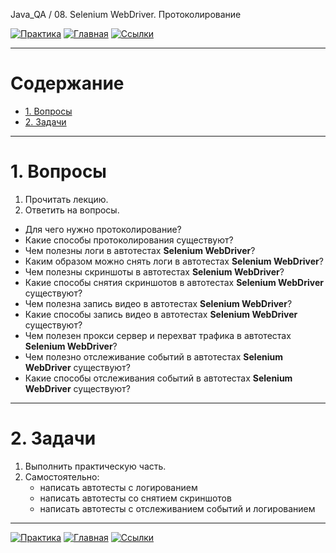 Java_QA / 08. Selenium WebDriver. Протоколирование

[![Практика](https://img.shields.io/badge/-Практика-aaffaa)](2.%20Практика.md)
[![Главная](https://img.shields.io/badge/-Главная-aaccee)](README.md)
[![Ссылки](https://img.shields.io/badge/-Ссылки-ffee99)](4.%20Ссылки.md)

***

# Содержание

* [1. Вопросы](#1-вопросы)
* [2. Задачи](#2-задачи)

***

# 1. Вопросы

1. Прочитать лекцию.
2. Ответить на вопросы.

* Для чего нужно протоколирование?
* Какие способы протоколирования существуют?
* Чем полезны логи в автотестах **Selenium WebDriver**?
* Каким образом можно снять логи в автотестах **Selenium WebDriver**? 
* Чем полезны скриншоты в автотестах **Selenium WebDriver**?  
* Какие способы снятия скриншотов в автотестах **Selenium WebDriver** существуют?   
* Чем полезна запись видео в автотестах **Selenium WebDriver**?  
* Какие способы запись видео в автотестах **Selenium WebDriver** существуют?
* Чем полезен прокси сервер и перехват трафика в автотестах **Selenium WebDriver**?  
* Чем полезно отслеживание событий в автотестах **Selenium WebDriver** существуют?  
* Какие способы отслеживания событий в автотестах **Selenium WebDriver** существуют?

***

# 2. Задачи

1. Выполнить практическую часть. 
2. Самостоятельно:
   * написать автотесты с логированием
   * написать автотесты со снятием скриншотов
   * написать автотесты с отслеживанием событий и логированием

***

[![Практика](https://img.shields.io/badge/-Практика-aaffaa)](2.%20Практика.md)
[![Главная](https://img.shields.io/badge/-Главная-aaccee)](README.md)
[![Ссылки](https://img.shields.io/badge/-Ссылки-ffee99)](4.%20Ссылки.md)